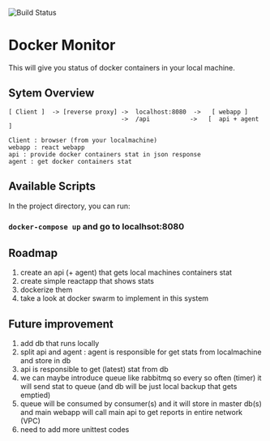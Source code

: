 ![Build Status](https://github.com/yblee85/docker-monitor/workflows/web_build_test/badge.svg)

# Docker Monitor 
This will give you status of docker containers in your local machine.


## Sytem Overview
```
[ Client ]  -> [reverse proxy] ->  localhost:8080  ->   [ webapp ]
                               ->  /api           ->   [  api + agent  ]

Client : browser (from your localmachine)
webapp : react webapp
api : provide docker containers stat in json response
agent : get docker containers stat
```



## Available Scripts

In the project directory, you can run:

### `docker-compose up` and go to localhsot:8080


## Roadmap
1. create an api (+ agent) that gets local machines containers stat
2. create simple reactapp that shows stats
3. dockerize them
4. take a look at docker swarm to implement in this system


## Future improvement
1. add db that runs locally
2. split api and agent : agent is responsible for get stats from localmachine and store in db
3. api is responsible to get (latest) stat from db
4. we can maybe introduce queue like rabbitmq so every so often (timer) it will send stat to queue (and db will be just local backup that gets emptied)
5. queue will be consumed by consumer(s) and it will store in master db(s) and main webapp will call main api to get reports in entire network (VPC)
6. need to add more unittest codes